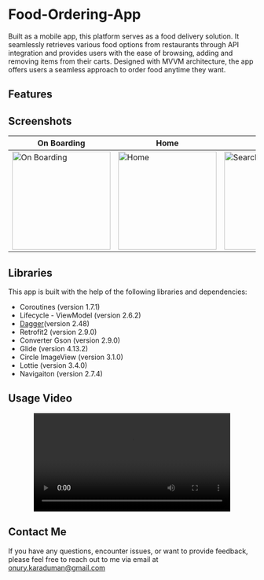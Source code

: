 # Food-Ordering-App

Built as a mobile app, this platform serves as a food delivery solution. It seamlessly retrieves various food options from restaurants through API integration and provides users with the ease of browsing, adding and removing items from their carts.
Designed with MVVM architecture, the app offers users a seamless approach to order food anytime they want.

## Features


## Screenshots
| On Boarding                                                                          | Home                                                                          | Search                                                                          | Food Detail                                                                          | Drawer                                                                          | Cart                                                                          
|---------------------------------------------------------------------------------|--------------------------------------------------------------------------------------|------------------------------------------------------------------------------------------|-------------------------------------------------------------------------------------|-----------------------------------------------------------------------------------------|-----------------------------------------------------------------------------------------|
| <img src="https://github.com/Honor13/Food-Ordering-App/assets/53227891/b3df5333-3520-42f2-9f95-c8a43e1778f3" alt="On Boarding" style="width:200px"/> | <img src="https://github.com/Honor13/Food-Ordering-App/assets/53227891/5be63e7c-aff1-48e3-93fb-111a5923008a" alt="Home" style="width:200px"/> | <img src="https://github.com/Honor13/Food-Ordering-App/assets/53227891/6f706140-5fa0-4d32-9a95-d5547b3af27c" alt="Search" style="width:200px"/> |  <img src="https://github.com/Honor13/Food-Ordering-App/assets/53227891/5a78b58c-5702-44f4-8942-b17f09af7103" alt="Food Detail" style="width:200px"/> | <img src="https://github.com/Honor13/Food-Ordering-App/assets/53227891/03b7a69d-dfcf-40da-bad1-6bd97d9fadcb" alt="Drawer" style="width:200px"/> | <img src="https://github.com/Honor13/Food-Ordering-App/assets/53227891/4618f538-fc8e-45b2-8e30-dbad3400c039" alt="Cart" style="width:200px"/> |

## Libraries

This app is built with the help of the following libraries and dependencies:

- Coroutines (version 1.7.1)
- Lifecycle - ViewModel (version 2.6.2)
- [Dagger]([https://](https://dagger.dev/hilt/gradle-setup.html))(version 2.48)
- Retrofit2 (version 2.9.0)
- Converter Gson (version 2.9.0)
- Glide (version 4.13.2)
- Circle ImageView (version 3.1.0)
- Lottie (version 3.4.0)
- Navigaiton (version 2.7.4)
  

## Usage Video                                                                        
<div align="center">
  <video src="https://github.com/Honor13/Food-Ordering-App/assets/53227891/0b85a4c5-0803-4c2f-a05e-e201ebacd73c" width="400" />
</div>

## Contact Me

If you have any questions, encounter issues, or want to provide feedback, please feel free to reach out to me via email at [onury.karaduman@gmail.com](mailto:onury.karaduman@gmail.com)



